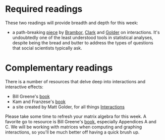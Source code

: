 # Required readings

These two readings will provide breadth and depth for this week:

* a path-breaking [piece](http://www.jstor.org.ezproxy.cul.columbia.edu/stable/25791835?pq-origsite=summon&seq=1#page_scan_tab_contents)
  by [Brambor](http://thomas.brambor.com/), [Clark](https://pols.tamu.edu/about-us/faculty-directory/william-r-clark-charles-puryear-professor-of-liberal-arts/) and [Golder](http://mattgolder.com/) on interactions. It's undoubtedly
  one of the least understood tools in statistical analyses,
  despite being the bread and butter to address the types of
  questions that social scientists typically ask.

# Complementary readings

There is a number of resources that delve deep into interactions and interactive effects:
* Bill Greene's [book](https://www.amazon.com/Econometric-Analysis-7th-William-Greene/dp/0131395386)
* Kam and Franzese's [book](https://www.press.umich.edu/206871/modeling_and_interpreting_interactive_hypotheses_in_regression_analysis)
* a site created by Matt Golder, for all things [Interactions](http://mattgolder.com/interactions)

Please take some time to refresh your matrix algebra for
this week. A favorite go to resource is Bill Greene's [book](https://www.amazon.com/Econometric-Analysis-7th-William-Greene/dp/0131395386),
especially Appendices A and C. We will be working with matrices
when computing and graphing interactions, so you'll be much better
off having a quick brush up.

